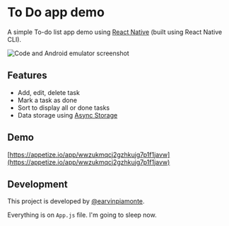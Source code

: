 # To Do app demo

A simple To-do list app demo using [React Native](https://reactnative.dev/) (built using React Native CLI).

![Code and Android emulator screenshot](https://repository-images.githubusercontent.com/311029754/cfea2b80-239d-11eb-9760-c371bc15c520)

## Features

- Add, edit, delete task
- Mark a task as done
- Sort to display all or done tasks
- Data storage using [Async Storage](https://react-native-async-storage.github.io/async-storage/)

## Demo

[https://appetize.io/app/wwzukmqcj2gzhkujg7p1f1javw](https://appetize.io/app/wwzukmqcj2gzhkujg7p1f1javw)

## Development

This project is developed by [@earvinpiamonte](https://twitter.com/earvinpiamonte).

Everything is on `App.js` file. I'm going to sleep now.
